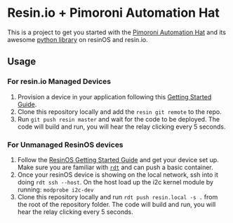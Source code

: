 # Resin.io + Pimoroni Automation Hat

This is a project to get you started with the [Pimoroni Automation Hat][automation-hat] and its awesome [python library][py-automation-hat] on resinOS and resin.io.

## Usage

### For resin.io Managed Devices

1. Provision a device in your application following this [Getting Started Guide][resin-get-started].
2. Clone this repository locally and add the `resin git remote` to the repo.
3. Run `git push resin master` and wait for the code to be deployed. The code will build and run, you will hear the relay clicking every 5 seconds.

### For Unmanaged ResinOS devices

1. Follow the [ResinOS Getting Started Guide][resinos-get-started] and get your device set up. Make sure you are familiar with [`rdt`][rdt-link] and can push a basic container.
2. Once your resinOS device is showing on the local network, ssh into it doing `rdt ssh --host`. On the host load up the i2c kernel module by running: `modprobe i2c-dev`
3. Clone this repository locally and run `rdt push resin.local -s .` from the root of the repository folder. The code will build and run, you will hear the relay clicking every 5 seconds.


[automation-hat]:https://shop.pimoroni.com/products/automation-hat
[py-automation-hat]:https://github.com/pimoroni/automation-hat
[resin-get-started]:https://docs.resin.io/raspberrypi3/python/getting-started/
[resinos-get-started]:https://resinos.io/docs/raspberrypi3/gettingstarted/
[rdt-link]:https://www.npmjs.com/package/resin-device-toolbox
